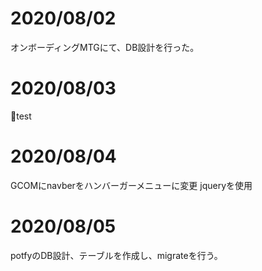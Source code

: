 # 2020/08/02
オンボーディングMTGにて、DB設計を行った。

# 2020/08/03
test

# 2020/08/04
GCOMにnavberをハンバーガーメニューに変更
jqueryを使用

# 2020/08/05
potfyのDB設計、テーブルを作成し、migrateを行う。